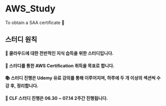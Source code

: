 # AWS_Study
To obtain a SAA certificate 🧾


## 스터디 원칙
#### 🚩 클라우드에 대한 전반적인 지식 습득을 위한 스터디입니다.
#### 🎯 스터디를 통한 AWS Certification 취득을 목표로 합니다.
#### 📚 스터디 진행은 Udemy 유료 강의를 통해 이루어지며, 하루에 두 개 이상의 섹션씩 수강 후, 정리합니다.
#### 🐣 CLF 스터디 진행은 06.30 ~ 07.14  2주간 진행됩니다.
